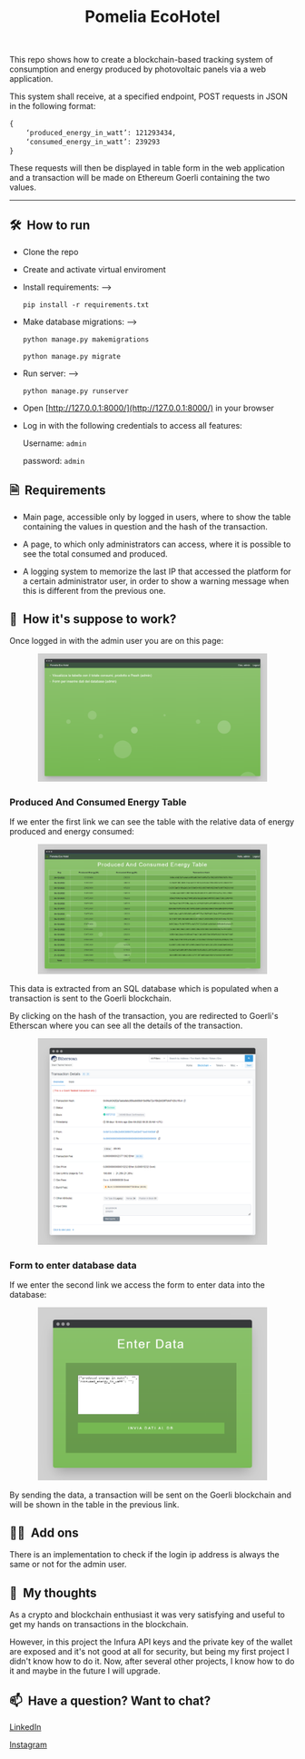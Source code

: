 <h1 align="center">
    Pomelia EcoHotel
</h1>

<br/>

This repo shows how to create a blockchain-based tracking system of consumption and energy produced by photovoltaic panels via a web application.

This system shall receive, at a specified endpoint, POST requests in JSON in the following format: 

    {
        ‘produced_energy_in_watt’: 121293434,
        ‘consumed_energy_in_watt’: 239293
    }
    
These requests will then be displayed in table form in the web application and a transaction will be made on Ethereum Goerli containing the two values.

<hr/>

## 🛠️&nbsp; How to run
- Clone the repo
- Create and activate virtual enviroment
- Install requirements: --> 
    ```
    pip install -r requirements.txt
    ```
- Make database migrations: --> 
    ```
    python manage.py makemigrations
    ``` 
    ```
    python manage.py migrate
    ```
- Run server: --> 
    ```
    python manage.py runserver
    ```
- Open [http://127.0.0.1:8000/](http://127.0.0.1:8000/) in your browser
- Log in with the following credentials to access all features: 

    Username: `admin`
    
    password: `admin`

## 🗎&nbsp; Requirements
- Main page, accessible only by logged in users, where to show the table containing the values in question and the hash of the transaction.

- A page, to which only administrators can access, where it is possible to see the total consumed and produced.

- A logging system to memorize the last IP that accessed the platform for a certain administrator user, in order to show a warning message when this is different from      the previous one.

## 🚀&nbsp; How it's suppose to work?
Once logged in with the admin user you are on this page:

<p align="center">
    <img width="80%" src="./assets/GitHubImages/screen1.png" alt="Homepage">
</p>

### Produced And Consumed Energy Table
If we enter the first link we can see the table with the relative data of energy produced and energy consumed:

<p align="center">
    <img width="80%" src="./assets/GitHubImages/screen2.png" alt="Homepage">
</p>

This data is extracted from an SQL database which is populated when a transaction is sent to the Goerli blockchain.

By clicking on the hash of the transaction, you are redirected to Goerli's Etherscan where you can see all the details of the transaction.

<p align="center">
    <img width="80%" src="./assets/GitHubImages/screen3.png" alt="Homepage">
</p>

### Form to enter database data
If we enter the second link we access the form to enter data into the database:

<p align="center">
    <img width="80%" src="./assets/GitHubImages/screen4.png" alt="Homepage">
</p>

By sending the data, a transaction will be sent on the Goerli blockchain and will be shown in the table in the previous link.

## 🏴‍☠️&nbsp; Add ons

There is an implementation to check if the login ip address is always the same or not for the admin user.

## 💭&nbsp; My thoughts

As a crypto and blockchain enthusiast it was very satisfying and useful to get my hands on transactions in the blockchain.

However, in this project the Infura API keys and the private key of the wallet are exposed and it's not good at all for security, but being my first project I didn't know how to do it. Now, after several other projects, I know how to do it and maybe in the future I will upgrade.

## 📫&nbsp; Have a question? Want to chat? 

[LinkedIn](https://www.linkedin.com/in/daniele-menin/)

[Instagram](https://www.instagram.com/danielemeno96/)

